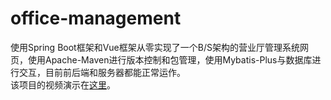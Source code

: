 # office-management

使用Spring Boot框架和Vue框架从零实现了一个B/S架构的营业厅管理系统网页，使用Apache-Maven进行版本控制和包管理，使用Mybatis-Plus与数据库进行交互，目前前后端和服务器都能正常运作。  
该项目的视频演示在[这里](https://www.bilibili.com/video/BV1qi421f7CM/?share_source=copy_web&vd_source=a95ccc9acbdccc2e65fcd19d2d77a98e)。
